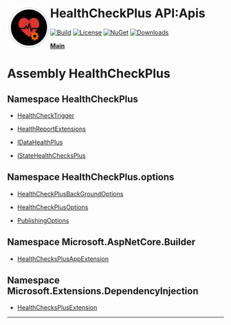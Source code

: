 # <img align="left" width="100" height="100" src="../images/icon.png">HealthCheckPlus API:Apis 

[![Build](https://github.com/FRACerqueira/HealthCheckPlus/workflows/Build/badge.svg)](https://github.com/FRACerqueira/HealthCheckPlus/actions/workflows/build.yml)
[![License](https://img.shields.io/badge/License-MIT-brightgreen.svg)](https://github.com/FRACerqueira/HealthCheckPlus/blob/master/LICENSE)
[![NuGet](https://img.shields.io/nuget/v/HealthCheckPlus)](https://www.nuget.org/packages/HealthCheckPlus/)
[![Downloads](https://img.shields.io/nuget/dt/HealthCheckPlus)](https://www.nuget.org/packages/HealthCheckPlus/)

[**Main**](../index.md#table-of-contents)

# Assembly HealthCheckPlus

## Namespace HealthCheckPlus

- [HealthCheckTrigger](./healthcheckplus.healthchecktrigger.md)

- [HealthReportExtensions](./healthcheckplus.healthreportextensions.md)

- [IDataHealthPlus](./healthcheckplus.idatahealthplus.md)

- [IStateHealthChecksPlus](./healthcheckplus.istatehealthchecksplus.md)

## Namespace HealthCheckPlus.options

- [HealthCheckPlusBackGroundOptions](./healthcheckplus.options.healthcheckplusbackgroundoptions.md)

- [HealthCheckPlusOptions](./healthcheckplus.options.healthcheckplusoptions.md)

- [PublishingOptions](./healthcheckplus.options.publishingoptions.md)

## Namespace Microsoft.AspNetCore.Builder

- [HealthChecksPlusAppExtension](./microsoft.aspnetcore.builder.healthchecksplusappextension.md)

## Namespace Microsoft.Extensions.DependencyInjection

- [HealthChecksPlusExtension](./microsoft.extensions.dependencyinjection.healthchecksplusextension.md)


- - -

